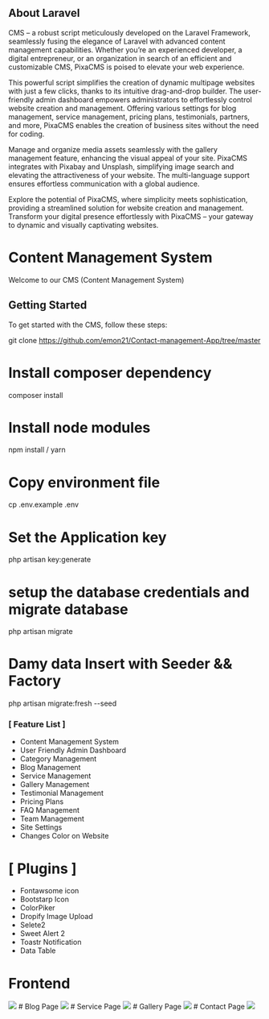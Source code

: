 

## About Laravel

CMS – a robust script meticulously developed on the Laravel Framework, seamlessly fusing the elegance of Laravel with advanced content management capabilities. Whether you’re an experienced developer, a digital entrepreneur, or an organization in search of an efficient and customizable CMS, PixaCMS is poised to elevate your web experience.

This powerful script simplifies the creation of dynamic multipage websites with just a few clicks, thanks to its intuitive drag-and-drop builder. The user-friendly admin dashboard empowers administrators to effortlessly control website creation and management. Offering various settings for blog management, service management, pricing plans, testimonials, partners, and more, PixaCMS enables the creation of business sites without the need for coding.

Manage and organize media assets seamlessly with the gallery management feature, enhancing the visual appeal of your site. PixaCMS integrates with Pixabay and Unsplash, simplifying image search and elevating the attractiveness of your website. The multi-language support ensures effortless communication with a global audience.

Explore the potential of PixaCMS, where simplicity meets sophistication, providing a streamlined solution for website creation and management. Transform your digital presence effortlessly with PixaCMS – your gateway to dynamic and visually captivating websites.

 
# Content Management System

Welcome to our CMS (Content Management System)

## Getting Started

To get started with the CMS, follow these steps:

git clone https://github.com/emon21/Contact-management-App/tree/master

# Install composer dependency

composer install

# Install node modules

npm install / yarn

# Copy environment file

cp .env.example .env

# Set the Application key

php artisan key:generate

# setup the database credentials and migrate database

php artisan migrate

# Damy data Insert with Seeder && Factory

php artisan migrate:fresh --seed


### [ Feature List ]

-   Content Management System
-   User Friendly Admin Dashboard
-   Category Management
-   Blog Management
-   Service Management
-   Gallery Management
-   Testimonial Management
-   Pricing Plans
-   FAQ Management
-   Team Management
-   Site Settings
-   Changes Color on Website

# [ Plugins ]

- Fontawsome icon
- Bootstarp Icon
- ColorPiker
- Dropify Image Upload
- Selete2
- Sweet Alert 2
- Toastr Notification
-  Data Table
 
# Frontend

 <img src="public/demo/screencapture-127-0-0-1-8000-website-2024-11-22-02_57_12.png">
# Blog Page
 <img src="public/demo/127.0.0.1_8000_website_blog.png">
# Service Page
 <img src="public/demo/127.0.0.1_8000_website_service.png">
# Gallery Page
 <img src="public/demo/127.0.0.1_8000_website_gallery.png">
 # Contact Page
 <img src="public/demo/127.0.0.1_8000_website_contact-us.png">

